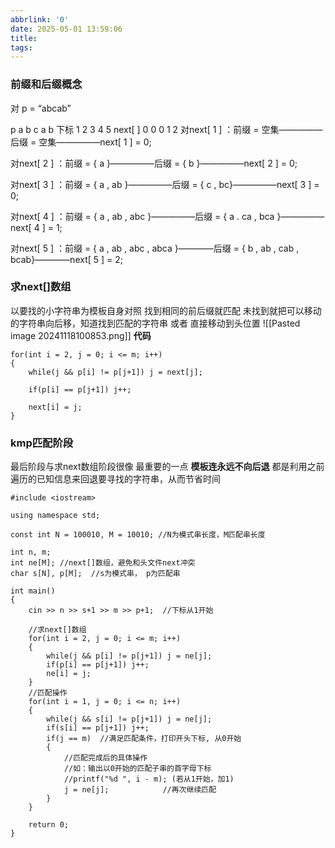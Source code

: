 ```yaml
---
abbrlink: '0'
date: 2025-05-01 13:59:06
title:
tags:
---
```


### 前缀和后缀概念
对 p = “abcab”

p   	a	b	c	a	b
下标	1	2	3	4	5
next[ ]	0	0	0	1	2
对next[ 1 ] ：前缀 = 空集—————后缀 = 空集—————next[ 1 ] = 0;

对next[ 2 ] ：前缀 = { a }—————后缀 = { b }—————next[ 2 ] = 0;

对next[ 3 ] ：前缀 = { a , ab }—————后缀 = { c , bc}—————next[ 3 ] = 0;

对next[ 4 ] ：前缀 = { a , ab , abc }—————后缀 = { a . ca , bca }—————next[ 4 ] = 1;

对next[ 5 ] ：前缀 = { a , ab , abc , abca }————后缀 = { b , ab , cab , bcab}————next[ 5 ] = 2;

### 求next[]数组
以要找的小字符串为模板自身对照
找到相同的前后缀就匹配
未找到就把可以移动的字符串向后移，知道找到匹配的字符串 或者 直接移动到头位置
![[Pasted image 20241118100853.png]]
**代码**
~~~
for(int i = 2, j = 0; i <= m; i++)
{
    while(j && p[i] != p[j+1]) j = next[j];

    if(p[i] == p[j+1]) j++;

    next[i] = j;
}
~~~

### kmp匹配阶段
最后阶段与求next数组阶段很像
最重要的一点
**模板连永远不向后退**
都是利用之前遍历的已知信息来回退要寻找的字符串，从而节省时间
~~~
#include <iostream>

using namespace std;

const int N = 100010, M = 10010; //N为模式串长度，M匹配串长度

int n, m;
int ne[M]; //next[]数组，避免和头文件next冲突
char s[N], p[M];  //s为模式串， p为匹配串

int main()
{
    cin >> n >> s+1 >> m >> p+1;  //下标从1开始

    //求next[]数组
    for(int i = 2, j = 0; i <= m; i++)
    {
        while(j && p[i] != p[j+1]) j = ne[j];
        if(p[i] == p[j+1]) j++;
        ne[i] = j;
    }
    //匹配操作
    for(int i = 1, j = 0; i <= n; i++)
    {
        while(j && s[i] != p[j+1]) j = ne[j];
        if(s[i] == p[j+1]) j++;
        if(j == m)  //满足匹配条件，打印开头下标, 从0开始
        {
            //匹配完成后的具体操作
            //如：输出以0开始的匹配子串的首字母下标
            //printf("%d ", i - m); (若从1开始，加1)
            j = ne[j];            //再次继续匹配
        }
    }

    return 0;
}
~~~
